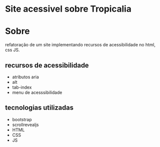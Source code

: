 
# Site acessivel sobre Tropicalia
# Sobre
refatoração de um site implementando recursos de acessibilidade no html, css JS.
## recursos de acessibilidade
- atributos aria
- alt
- tab-index
- menu de acesssibilidade
## tecnologias utilizadas
- bootstrap
- scrollrevealjs
- HTML
- CSS
- JS